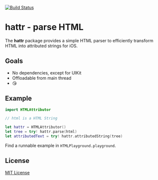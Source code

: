 [![Build Status](https://secure.travis-ci.org/michaelnisi/hattr.svg)](http://travis-ci.org/michaelnisi/hattr)

# hattr - parse HTML

The **hattr** package provides a simple HTML parser to efficiently transform HTML into attributed strings for iOS.

## Goals

- No dependencies, except for UIKit
- Offloadable from main thread
- 😘

## Example

```swift
import HTMLAttributor

// html is a HTML String

let hattr = HTMLAttributor()
let tree = try! hattr.parse(html)
let attributedText = try! hattr.attributedString(tree)
```

Find a runnable example in `HTMLPlayground.playground`.

## License

[MIT License](https://raw.github.com/michaelnisi/hattr/master/LICENSE)
